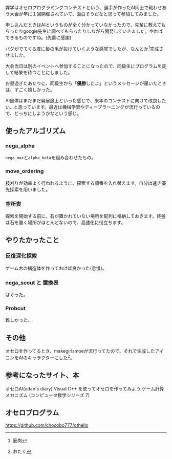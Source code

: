 弊学はオセロプログラミングコンテストという、選手が作ったAI同士で戦わせあう大会が年に１回開催されていて、面白そうだなと思って参加してみました。

申し込んだときはAIというものが全く分かっていなかったので、先輩に教えてもらったりgoogle先生に調べてもらったりしながら開発していきました。やればできるものですね。(先輩に感謝)

バグがでてくる度に髪の毛が抜けていくような感覚でしたが、なんとか[^1]完成させました。

大会当日は別のイベントへ参加することになったので、同級生にプログラムを託して結果を待つことにしました。

お昼過ぎたあたりに、同級生から「**優勝**したよ」というメッセージが届いたときは、すごく嬉しかった。

AI自体はまだまだ発展途上といった感じで、来年のコンテストに向けて改良したい...と思っています。最近は機械学習やディープラーニングが流行っているので、どっちにしようかなという感じ。

## 使ったアルゴリズム
### nega_alpha
```nega_max```と```alpha_beta```を組み合わせたもの。

### move_ordering
枝刈りが効率よく行われるように、探索する順番を入れ替えます。自分は速さ優先探索を用いました。

### 空所表
探索を開始する前に、石が置かれていない場所を配列に格納しておきます。終盤は石を置く場所がほとんどないので、高速化に役立ちます。

## やりたかったこと
### 反復深化探索
ゲーム木の構造体を作っておけば良かった(怠慢)。

### nega_scout と 置換表
ばぐった。

### Probcut
難しかった。

## その他
オセロを作ってるとき、makegirlsmoeが流行ってたので、それで生成したアイコンをAIのキャラクターにした[^2]。

## 参考になったサイト、本
オセロAI(odan's diary)
Visual C++ を使ってオセロを作ってみよう
ゲーム計算メカニズム (コンピュータ数学シリーズ 7)
## オセロプログラム
https://github.com/chocobo777/othello

[^1]:筋肉
[^2]:おたく